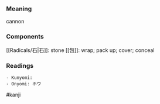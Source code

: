 ### Meaning

cannon

### Components

[[Radicals/石|石]]: stone [[包]]: wrap; pack up; cover; conceal

### Readings

```
- Kunyomi: 
- Onyomi: ホウ
```

#kanji